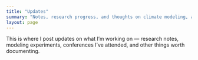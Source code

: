 ```yaml
---
title: "Updates"
summary: "Notes, research progress, and thoughts on climate modeling, astrophysics, and everything in between."
layout: page
---
```


This is where I post updates on what I’m working on — research notes, modeling experiments, conferences I’ve attended, and other things worth documenting.
